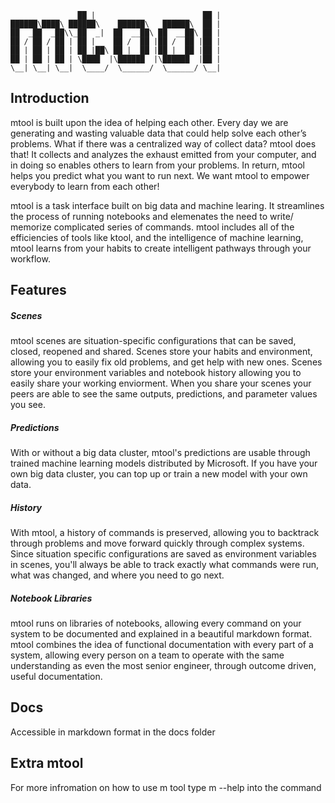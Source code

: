 ```
               ██ |                        ██ |  
██████\████\ ██████\    ██████\   ██████\  ██ |  
██  _██  _██\\_██  _|  ██  __██\ ██  __██\ ██ |  
██ / ██ / ██ | ██ |    ██ /  ██ |██ /  ██ |██ |  
██ | ██ | ██ | ██ |██\ ██ |  ██ |██ |  ██ |██ |  
██ | ██ | ██ | \████  |\██████  |\██████  |██ |  
\__| \__| \__|  \____/  \______/  \______/ \__|
```

## Introduction
mtool is built upon the idea of helping each other. Every day we are generating and wasting valuable data that could help solve each other’s problems. What if there was a centralized way of collect data? mtool does that! It collects and analyzes the exhaust emitted from your computer, and in doing so enables others to learn from your problems. In return, mtool helps you predict what you want to run next. We want mtool to empower everybody to learn from each other! 

mtool is a task interface built on big data and machine learing. It streamlines the process of running notebooks and elemenates the need to write/ memorize complicated series of commands. mtool includes all of the efficiencies of tools like ktool, and the intelligence of machine learning, mtool learns from your habits to create intelligent pathways through your workflow.

## Features
##### Scenes
mtool scenes are situation-specific configurations that can be saved, closed, reopened and shared. Scenes store your habits and environment, allowing you to easily fix old problems, and get help with new ones. Scenes store your environment variables and notebook history allowing you to easily share your working enviorment. When you share your scenes your peers are able to see the same outputs, predictions, and parameter values you see.

##### Predictions 
With or without a big data cluster, mtool's predictions are usable through trained machine learning models distributed by Microsoft. If you have your own big data cluster, you can top up or train a new model with your own data.

##### History
With mtool, a history of commands is preserved, allowing you to backtrack through problems and move forward quickly through complex systems. Since situation specific configurations are saved as environment variables in scenes, you'll always be able to track exactly what commands were run, what was changed, and where you need to go next.

##### Notebook Libraries
mtool runs on libraries of notebooks, allowing every command on your system to be documented and explained in a beautiful markdown format. mtool combines the idea of functional documentation with every part of a system, allowing every person on a team to operate with the same understanding as even the most senior engineer, through outcome driven, useful documentation.

## Docs
Accessible in markdown format in the docs folder

## Extra mtool 
For more infromation on how to use m tool type m --help into the command 